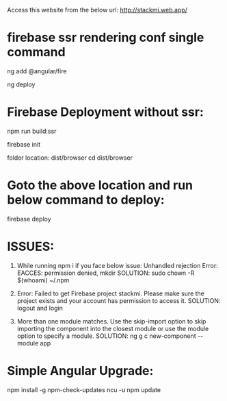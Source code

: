 Access this website from the below url:
http://stackmi.web.app/

# firebase ssr rendering conf single command
ng add @angular/fire

ng deploy

# Firebase Deployment without ssr:

npm run build:ssr

firebase init

folder location: dist/browser
cd dist/browser

# Goto the above location and run below command to deploy:

firebase deploy

# ISSUES:

1. While running npm i if you face below issue: Unhandled rejection Error: EACCES: permission denied, mkdir
   SOLUTION:
   sudo chown -R $(whoami) ~/.npm

2. Error: Failed to get Firebase project stackmi. Please make sure the project exists and your account has permission to access it.
   SOLUTION: logout and login

3. More than one module matches. Use the skip-import option to skip importing the component into the closest module or use the module option to specify a module.
   SOLUTION: ng g c new-component --module app

# Simple Angular Upgrade:
npm install -g npm-check-updates
ncu -u
npm update
